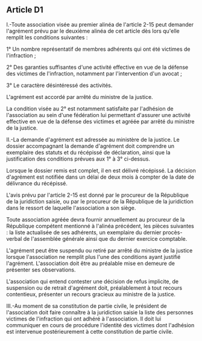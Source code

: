 Article D1
----
I.-Toute association visée au premier alinéa de l'article 2-15 peut demander
l'agrément prévu par le deuxième alinéa de cet article dès lors qu'elle remplit
les conditions suivantes :

1° Un nombre représentatif de membres adhérents qui ont été victimes de
l'infraction ;

2° Des garanties suffisantes d'une activité effective en vue de la défense des
victimes de l'infraction, notamment par l'intervention d'un avocat ;

3° Le caractère désintéressé des activités.

L'agrément est accordé par arrêté du ministre de la justice.

La condition visée au 2° est notamment satisfaite par l'adhésion de
l'association au sein d'une fédération lui permettant d'assurer une activité
effective en vue de la défense des victimes et agréée par arrêté du ministre de
la justice.

II.-La demande d'agrément est adressée au ministère de la justice. Le dossier
accompagnant la demande d'agrément doit comprendre un exemplaire des statuts et
du récépissé de déclaration, ainsi que la justification des conditions prévues
aux 1° à 3° ci-dessus.

Lorsque le dossier remis est complet, il en est délivré récépissé. La décision
d'agrément est notifiée dans un délai de deux mois à compter de la date de
délivrance du récépissé.

L'avis prévu par l'article 2-15 est donné par le procureur de la République de
la juridiction saisie, ou par le procureur de la République de la juridiction
dans le ressort de laquelle l'association a son siège.

Toute association agréée devra fournir annuellement au procureur de la
République compétent mentionné à l'alinéa précédent, les pièces suivantes : la
liste actualisée de ses adhérents, un exemplaire du dernier procès-verbal de
l'assemblée générale ainsi que du dernier exercice comptable.

L'agrément peut être suspendu ou retiré par arrêté du ministre de la justice
lorsque l'association ne remplit plus l'une des conditions ayant justifié
l'agrément. L'association doit être au préalable mise en demeure de présenter
ses observations.

L'association qui entend contester une décision de refus implicite, de
suspension ou de retrait d'agrément doit, préalablement à tout recours
contentieux, présenter un recours gracieux au ministre de la justice.

III.-Au moment de sa constitution de partie civile, le président de
l'association doit faire connaître à la juridiction saisie la liste des
personnes victimes de l'infraction qui ont adhéré à l'association. Il doit lui
communiquer en cours de procédure l'identité des victimes dont l'adhésion est
intervenue postérieurement à cette constitution de partie civile.
